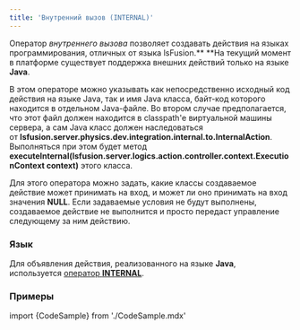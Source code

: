 ```yaml
---
title: 'Внутренний вызов (INTERNAL)'
---
```


Оператор *внутреннего вызова* позволяет создавать действия на языках программирования, отличных от языка lsFusion.** **На текущий момент в платформе существует поддержка внешних действий только на языке **Java**.

В этом операторе можно указывать как непосредственно исходный код действия на языке Java, так и имя Java класса, байт-код которого находится в отдельном Java-файле. Во втором случае предполагается, что этот файл должен находится в classpath'е виртуальной машины сервера, а сам Java класс должен наследоваться от **lsfusion.server.physics.dev.integration.internal.to.InternalAction**. Выполняться при этом будет метод **executeInternal(lsfusion.server.logics.action.controller.context.ExecutionContext context)** этого класса.

Для этого оператора можно задать, какие классы создаваемое действие может принимать на вход, и может ли оно принимать на вход значения **NULL**. Если задаваемые условия не будут выполнены, создаваемое действие не выполнится и просто передаст управление следующему за ним действию.

### Язык

Для объявления действия, реализованного на языке **Java**, используется [оператор **INTERNAL**](INTERNAL_operator.md).

### Примеры

import {CodeSample} from './CodeSample.mdx'

<CodeSample url="https://ru-documentation.lsfusion.org/sample?file=ActionSample&block=custom"/>
